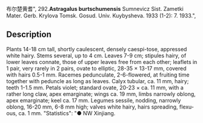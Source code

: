 布尔楚黄耆",
292.**Astragalus burtschumensis** Sumnevicz Sist. Zametki Mater. Gerb. Krylova Tomsk. Gosud. Univ. Kuybysheva. 1933 (1-2): 7. 1933.",

## Description
Plants 14-18 cm tall, shortly caulescent, densely caespi-tose, appressed white hairy. Stems several, up to 4 cm. Leaves 7-9 cm; stipules hairy, of lower leaves connate, those of upper leaves free from each other; leaflets in 1 pair, very rarely in 2 pairs, ovate to elliptic, 28-35 × 13-17 mm, covered with hairs 0.5-1 mm. Racemes pedunculate, 2-6-flowered, at fruiting time together with peduncle as long as leaves. Calyx tubular, ca. 11 mm, hairy; teeth 1-1.5 mm. Petals violet; standard ovate, 20-23 × ca. 11 mm, with a rather long claw, apex emarginate; wings ca. 19 mm, limbs narrowly oblong, apex emarginate; keel ca. 17 mm. Legumes sessile, nodding, narrowly oblong, 16-20 mm, 6-8 mm high; valves white hairy, hairs spreading, flexu-ous, ca. 1 mm.
  "Statistics": "● NW Xinjiang.

